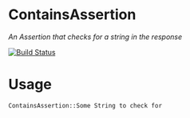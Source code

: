 ContainsAssertion
================
*An Assertion that checks for a string in the response*

[![Build Status](https://travis-ci.org/testify/ContainsAssertion.svg?branch=master)](https://travis-ci.org/testify/ContainsAssertion)

# Usage
`ContainsAssertion::Some String to check for`
